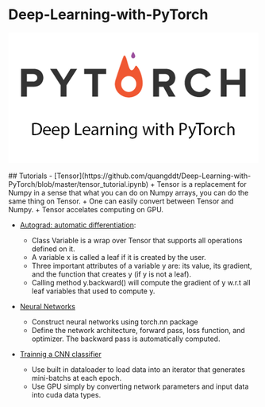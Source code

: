 # Deep-Learning-with-PyTorch
<p align="center"> 
<img src="pytorch.png">
</p>
## Tutorials
- [Tensor](https://github.com/quangddt/Deep-Learning-with-PyTorch/blob/master/tensor_tutorial.ipynb)
  + Tensor is a replacement for Numpy in a sense that what you can do on Numpy arrays, you can do the same thing on Tensor.
  + One can easily convert between Tensor and Numpy.
  + Tensor accelates computing on GPU.
  
- [Autograd: automatic differentiation](https://github.com/quangddt/Deep-Learning-with-PyTorch/blob/master/autograd_tutorial.ipynb):
  + Class Variable is a wrap over Tensor that supports all operations defined on it.
  + A variable x is called a leaf if it is created by the user.
  + Three important attributes of a variable y are: its value, its gradient, and the function that creates y (if y is not a leaf).
  + Calling method y.backward() will compute the gradient of y w.r.t all leaf variables that used to compute y.
  
- [Neural Networks](https://github.com/quangddt/Deep-Learning-with-PyTorch/blob/master/neural_networks_tutorial.ipynb)
  + Construct neural networks using torch.nn package
  + Define the network architecture, forward pass, loss function, and optimizer. The backward pass is automatically computed.
  
- [Trainnig a CNN classifier](https://github.com/quangddt/Deep-Learning-with-PyTorch/blob/master/cifar10_tutorial.ipynb)
  + Use built in dataloader to load data into an iterator that generates mini-batchs at each epoch.
  + Use GPU simply by converting network parameters and input data into cuda data types.
